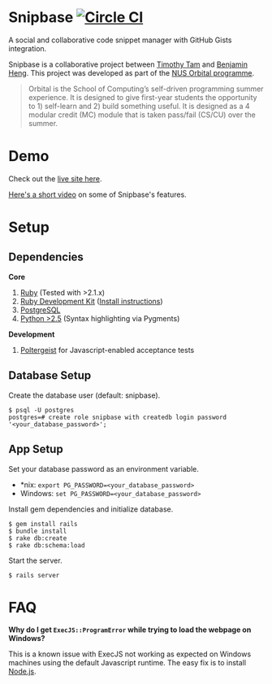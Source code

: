 # Snipbase [![Circle CI](https://img.shields.io/circleci/project/benjaminheng/snipbase.svg)](https://circleci.com/gh/benjaminheng/snipbase)

A social and collaborative code snippet manager with GitHub Gists integration.

Snipbase is a collaborative project between [Timothy Tam](https://github.com/TimothyTam) and [Benjamin Heng](https://github.com/benjaminheng). This project was developed as part of the [NUS Orbital programme](http://orbital.comp.nus.edu.sg/).

> Orbital is the School of Computing’s self-driven programming summer experience.  It is  designed to give first-year students the opportunity to 1) self-learn and 2) build something useful.  It is designed as a 4 modular credit (MC) module that is taken pass/fail (CS/CU) over the summer.

# Demo

Check out the [live site here](http://snipbase.hbenjamin.com/).

[Here's a short video](https://www.youtube.com/watch?v=ZbLh3qY6o7s) on some of Snipbase's features.

# Setup

## Dependencies

**Core**

1. [Ruby](http://rubyinstaller.org/downloads/) (Tested with >2.1.x)
2. [Ruby Development Kit](http://rubyinstaller.org/downloads/) ([Install instructions](https://github.com/oneclick/rubyinstaller/wiki/Development-Kit))
3. [PostgreSQL](http://www.postgresql.org/)
4. [Python >2.5](https://www.python.org/downloads/) (Syntax highlighting via Pygments)

**Development**

1. [Poltergeist](https://github.com/teampoltergeist/poltergeist) for Javascript-enabled acceptance tests

## Database Setup

Create the database user (default: snipbase).

```
$ psql -U postgres
postgres=# create role snipbase with createdb login password '<your_database_password>';
```

## App Setup

Set your database password as an environment variable.

- \*nix: `export PG_PASSWORD=<your_database_password>`
- Windows: `set PG_PASSWORD=<your_database_password>`

Install gem dependencies and initialize database.

```
$ gem install rails
$ bundle install
$ rake db:create
$ rake db:schema:load
```

Start the server.

```
$ rails server
```

# FAQ

**Why do I get `ExecJS::ProgramError` while trying to load the webpage on Windows?**

This is a known issue with ExecJS not working as expected on Windows machines using the default Javascript runtime. The easy fix is to install [Node.js](https://nodejs.org/).
